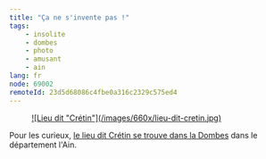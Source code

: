 ```yaml
---
title: "Ça ne s'invente pas !"
tags:
    - insolite
    - dombes
    - photo
    - amusant
    - ain
lang: fr
node: 69002
remoteId: 23d5d68086c4fbe0a316c2329c575ed4
---
```

<figure class="object-center"><a href="/images/lieu-dit-cretin.jpg">![Lieu dit "Crétin"](/images/660x/lieu-dit-cretin.jpg)
</a></figure>


Pour les curieux, [le lieu dit Crétin se trouve dans la Dombes](http://goo.gl/maps/EoF3) dans le département l'Ain.

